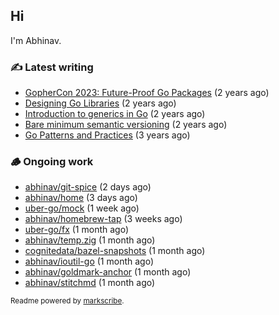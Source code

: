 ## Hi

I'm Abhinav.

### ✍️ Latest writing


- [GopherCon 2023: Future-Proof Go Packages](https://abhinavg.net/2023/09/27/future-proof-packages/) (2 years ago)
- [Designing Go Libraries](https://abhinavg.net/2022/12/06/designing-go-libraries/) (2 years ago)
- [Introduction to generics in Go](https://abhinavg.net/2022/11/23/generics-intro/) (2 years ago)
- [Bare minimum semantic versioning](https://abhinavg.net/2022/11/07/semver/) (2 years ago)
- [Go Patterns and Practices](https://abhinavg.net/2022/09/19/go-patterns-and-practices-talk/) (3 years ago)

### 🪵 Ongoing work


- [abhinav/git-spice](https://github.com/abhinav/git-spice) (2 days ago)
- [abhinav/home](https://github.com/abhinav/home) (3 days ago)
- [uber-go/mock](https://github.com/uber-go/mock) (1 week ago)
- [abhinav/homebrew-tap](https://github.com/abhinav/homebrew-tap) (3 weeks ago)
- [uber-go/fx](https://github.com/uber-go/fx) (1 month ago)
- [abhinav/temp.zig](https://github.com/abhinav/temp.zig) (1 month ago)
- [cognitedata/bazel-snapshots](https://github.com/cognitedata/bazel-snapshots) (1 month ago)
- [abhinav/ioutil-go](https://github.com/abhinav/ioutil-go) (1 month ago)
- [abhinav/goldmark-anchor](https://github.com/abhinav/goldmark-anchor) (1 month ago)
- [abhinav/stitchmd](https://github.com/abhinav/stitchmd) (1 month ago)

<sub>Readme powered by [markscribe](https://github.com/muesli/markscribe).</sub>
